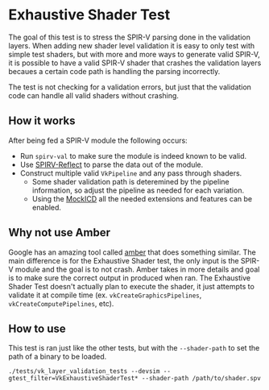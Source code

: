 # Exhaustive Shader Test

The goal of this test is to stress the SPIR-V parsing done in the validation layers. When adding new shader level validation it is easy to only test with simple test shaders, but with more and more ways to generate valid SPIR-V, it is possible to have a valid SPIR-V shader that crashes the validation layers becaues a certain code path is handling the parsing incorrectly.

The test is not checking for a validation errors, but just that the validation code can handle all valid shaders without crashing.

## How it works

After being fed a SPIR-V module the following occurs:

- Run `spirv-val` to make sure the module is indeed known to be valid.
- Use [SPIRV-Reflect](https://github.com/KhronosGroup/SPIRV-Reflect) to parse the data out of the module.
- Construct multiple valid `VkPipeline` and any pass through shaders.
    - Some shader validation path is deteremined by the pipeline information, so adjust the pipeline as needed for each variation.
    - Using the [MockICD](https://github.com/KhronosGroup/Vulkan-Tools/tree/master/icd) all the needed extensions and features can be enabled.

## Why not use Amber

Google has an amazing tool called [amber](https://github.com/google/amber) that does something similar. The main difference is for the Exhaustive Shader test, the only input is the SPIR-V module and the goal is to not crash. Amber takes in more details and goal is to make sure the correct output in produced when ran. The Exhaustive Shader Test doesn't actually plan to execute the shader, it just attempts to validate it at compile time (ex. `vkCreateGraphicsPipelines`, `vkCreateComputePipelines`, etc).

## How to use

This test is ran just like the other tests, but with the `--shader-path` to set the path of a binary to be loaded.

`./tests/vk_layer_validation_tests --devsim --gtest_filter=VkExhaustiveShaderTest* --shader-path /path/to/shader.spv`